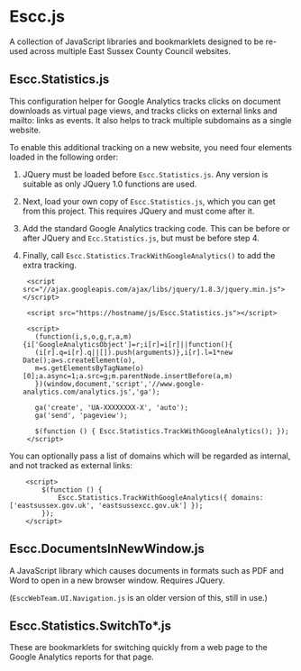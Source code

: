 # Escc.js

A collection of JavaScript libraries and bookmarklets designed to be re-used across multiple East Sussex County Council websites.

## Escc.Statistics.js

This configuration helper for Google Analytics tracks clicks on document downloads as virtual page views, and tracks clicks on external links and mailto: links as events. It also helps to track multiple subdomains as a single website.

To enable this additional tracking on a new website, you need four elements loaded in the following order:

1. JQuery must be loaded before `Escc.Statistics.js`. Any version is suitable as only JQuery 1.0 functions are used.
2. Next, load your own copy of `Escc.Statistics.js`, which you can get from this project. This requires JQuery and must come after it.
3. Add the standard Google Analytics tracking code. This can be before or after JQuery and `Ecc.Statistics.js`, but must be before step 4.
4. Finally, call `Escc.Statistics.TrackWithGoogleAnalytics()` to add the extra tracking.

		<script src="//ajax.googleapis.com/ajax/libs/jquery/1.8.3/jquery.min.js"></script>

		<script src="https://hostname/js/Escc.Statistics.js"></script>
	
		<script>
		  (function(i,s,o,g,r,a,m){i['GoogleAnalyticsObject']=r;i[r]=i[r]||function(){
		  (i[r].q=i[r].q||[]).push(arguments)},i[r].l=1*new Date();a=s.createElement(o),
		  m=s.getElementsByTagName(o)[0];a.async=1;a.src=g;m.parentNode.insertBefore(a,m)
		  })(window,document,'script','//www.google-analytics.com/analytics.js','ga');
		
		  ga('create', 'UA-XXXXXXXX-X', 'auto');
		  ga('send', 'pageview');
		
		  $(function () { Escc.Statistics.TrackWithGoogleAnalytics(); });
		</script>

You can optionally pass a list of domains which will be regarded as internal, and not tracked as external links:

 		<script>
		  	$(function () { 
				Escc.Statistics.TrackWithGoogleAnalytics({ domains: ['eastsussex.gov.uk', 'eastsussexcc.gov.uk'] }); 
			});
		</script>


## Escc.DocumentsInNewWindow.js

A JavaScript library which causes documents in formats such as PDF and Word to open in a new browser window. Requires JQuery.

(`EsccWebTeam.UI.Navigation.js` is an older version of this, still in use.) 

## Escc.Statistics.SwitchTo*.js

These are bookmarklets for switching quickly from a web page to the Google Analytics reports for that page.